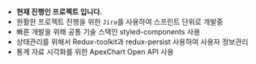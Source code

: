 - **현재 진행인 프로젝트 입니다.**
- 원활한 프로젝트 진행을 위한 `Jira`를 사용하여 스프린트 단위로 개발중
- 빠른 개발을 위해 공통 기술 스택인 styled-components 사용
- 상태관리를 위해서 Redux-toolkit과 redux-persist 사용하여 사용자 정보관리 
- 통계 자료 시각화를 위한 ApexChart Open API 사용